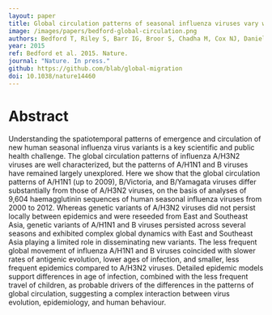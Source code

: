```yaml
---
layout: paper
title: Global circulation patterns of seasonal influenza viruses vary with antigenic drift
image: /images/papers/bedford-global-circulation.png
authors: Bedford T, Riley S, Barr IG, Broor S, Chadha M, Cox NJ, Daniels RS, Gunasekaran CP, Hurt AC, Kelso A, Klimov A, Lewis NS, Li X, McCauley JW, Odagiri T, Potdar V, Rambaut A, Shu Y, Skepner E, Smith DJ, Suchard MA, Tashiro M, Wang D, Xu X, Lemey P, Russell CA.
year: 2015
ref: Bedford et al. 2015. Nature.
journal: "Nature. In press."
github: https://github.com/blab/global-migration
doi: 10.1038/nature14460
---
```


# Abstract

Understanding the spatiotemporal patterns of emergence and circulation of new human seasonal influenza virus variants is a key scientific and public health challenge. The global circulation patterns of influenza A/H3N2 viruses are well characterized, but
the patterns of A/H1N1 and B viruses have remained largely unexplored. Here we show that the global circulation patterns of A/H1N1 (up to 2009), B/Victoria, and B/Yamagata viruses differ substantially from those of A/H3N2 viruses, on the basis of analyses of 9,604 haemagglutinin sequences of human seasonal influenza viruses from 2000 to 2012. Whereas genetic variants of A/H3N2 viruses did not persist locally between epidemics and were reseeded from East and Southeast Asia, genetic variants of A/H1N1 and B viruses persisted across several seasons and exhibited complex global dynamics with East and Southeast Asia playing a limited role in disseminating new variants. The less frequent global movement of influenza A/H1N1 and B viruses coincided with slower rates of antigenic evolution, lower ages of infection, and smaller, less frequent epidemics compared to A/H3N2 viruses. Detailed epidemic models support differences in age of infection, combined with the less frequent travel of children, as probable drivers of the differences in the patterns of global circulation, suggesting a complex interaction between virus evolution, epidemiology, and human behaviour.
